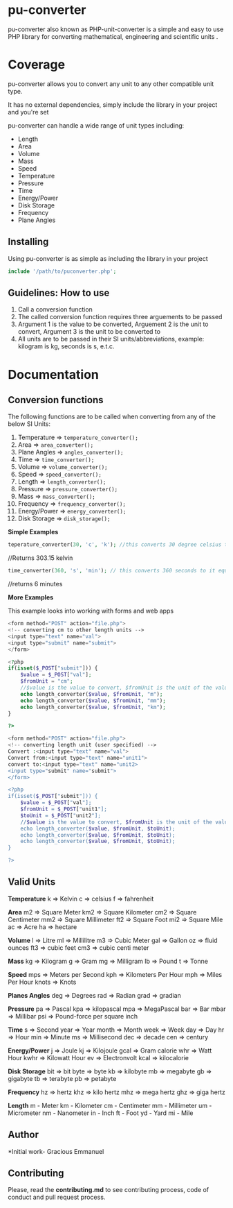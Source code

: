 # pu-converter
pu-converter also known as PHP-unit-converter is a simple and easy to use PHP  library for converting mathematical, engineering and scientific units .

# Coverage
pu-converter allows you to convert any unit to any other compatible unit type.

It has no external dependencies, simply include the library in your project and you're set

pu-converter can handle a wide range of unit types including: 

* Length
* Area
* Volume
* Mass
* Speed
* Temperature
* Pressure
* Time
* Energy/Power
* Disk Storage
* Frequency
* Plane Angles

## Installing
Using pu-converter is as simple as including the library in your project

```php
include '/path/to/puconverter.php';
```

## Guidelines: How to use
1. Call a conversion function 
2. The called conversion function requires three arguements to be passed
3. Argument 1 is the value to be converted, Arguement 2 is the unit to convert, Argument 3 is the unit to be converted to
4. All units are to be passed in their SI units/abbreviations, example: kilogram is kg, seconds is s, e.t.c.
     
    
      
# Documentation

## Conversion functions

The following functions are to be called when converting from any of the below SI Units:

1. Temperature => `temperature_converter();`
2. Area => `area_converter();`
3. Plane Angles => `angles_converter();`
4. Time => `time_converter();`
5. Volume => `volume_converter();`
6. Speed => `speed_converter();`
7. Length => `length_converter();`
8. Pressure => `pressure_converter();`
9. Mass => `mass_converter();`
10. Frequency => `frequency_converter();`
11. Energy/Power => `energy_converter();`
12. Disk Storage => `disk_storage();`

**Simple Examples**
```php
teperature_converter(30, 'c', 'k'); //this converts 30 degree celsius to its equivalent kelvin temperature
```
//Returns 303.15 kelvin
```php
time_converter(360, 's', 'min'); // this converts 360 seconds to it equivalent minutes
```
//returns 6 minutes

**More Examples**

This example looks into working with forms and web apps
```php
<form method="POST" action="file.php">
<!-- converting cm to other length units -->
<input type="text" name="val">
<input type="submit" name="submit">
</form>

<?php
if(isset($_POST["submit"])) {
    $value = $_POST["val"];
    $fromUnit = "cm";
    //$value is the value to convert, $fromUnit is the unit of the value to convert.
    echo length_converter($value, $fromUnit, "m");
    echo length_converter($value, $fromUnit, "mm");
    echo length_converter($value, $fromUnit, "km");
}

?>
```

```php
<form method="POST" action="file.php">
<!-- converting length unit (user specified) -->
Convert :<input type="text" name="val">
Convert from:<input type="text" name="unit1">
convert to:<input type="text" name="unit2>
<input type="submit" name="submit">
</form>

<?php
if(isset($_POST["submit"])) {
    $value = $_POST["val"];
    $fromUnit = $_POST["unit1"];
    $toUnit = $_POST["unit2"];
    //$value is the value to convert, $fromUnit is the unit of the value to convert, $toUnit is the unit to convert to
    echo length_converter($value, $fromUnit, $toUnit);
    echo length_converter($value, $fromUnit, $toUnit);
    echo length_converter($value, $fromUnit, $toUnit);
}

?>
```

## Valid Units

 **Temperature** 
 k => Kelvin
 c => celsius
 f => fahrenheit
 
 **Area**
 m2 => Square Meter
 km2 => Square Kilometer
 cm2 => Square Centimeter
 mm2 => Square Millimeter
 ft2 => Square Foot
 mi2 => Square Mile
 ac => Acre
 ha => hectare
 
 **Volume**
 l => Litre
 ml => Millilitre
 m3 => Cubic Meter
 gal => Gallon
 oz => fluid ounces
 ft3 => cubic feet
 cm3 => cubic centi meter
 
 **Mass**
 kg => Kilogram
 g => Gram
 mg => Milligram
 lb => Pound
 t =>  Tonne
 
 **Speed**
 mps => Meters per Second
 kph => Kilometers Per Hour
 mph => Miles Per Hour
 knots => Knots
 
 **Planes Angles**
 deg => Degrees
 rad => Radian
 grad => gradian
 
 **Pressure**
 pa => Pascal
 kpa => kilopascal
 mpa => MegaPascal
 bar => Bar
 mbar => Millibar
 psi => Pound-force per square inch
 
 **Time**
 s => Second
 year => Year 
 month => Month
 week => Week
 day => Day
 hr => Hour
 min => Minute
 ms => Millisecond
 dec => decade
 cen => century
 
 **Energy/Power**
 j => Joule
 kj => Kilojoule
 gcal => Gram calorie
 whr => Watt Hour
 kwhr => Kilowatt Hour
 ev => Electronvolt
 kcal => kilocalorie
 
 **Disk Storage**
 bit => bit
 byte => byte
 kb => kilobyte
 mb => megabyte
 gb => gigabyte
 tb => terabyte
 pb => petabyte
 
 **Frequency**
 hz => hertz
 khz => kilo hertz
 mhz => mega hertz
 ghz => giga hertz
 
 
 **Length**
m - Meter
km - Kilometer
cm - Centimeter
mm - Millimeter
um - Micrometer
nm - Nanometer
in - Inch
ft - Foot
yd - Yard
mi - Mile

## Author
*Initial work- Gracious Emmanuel

## Contributing
Please, read the **contributing.md** to see contributing process, code of conduct and pull request process.